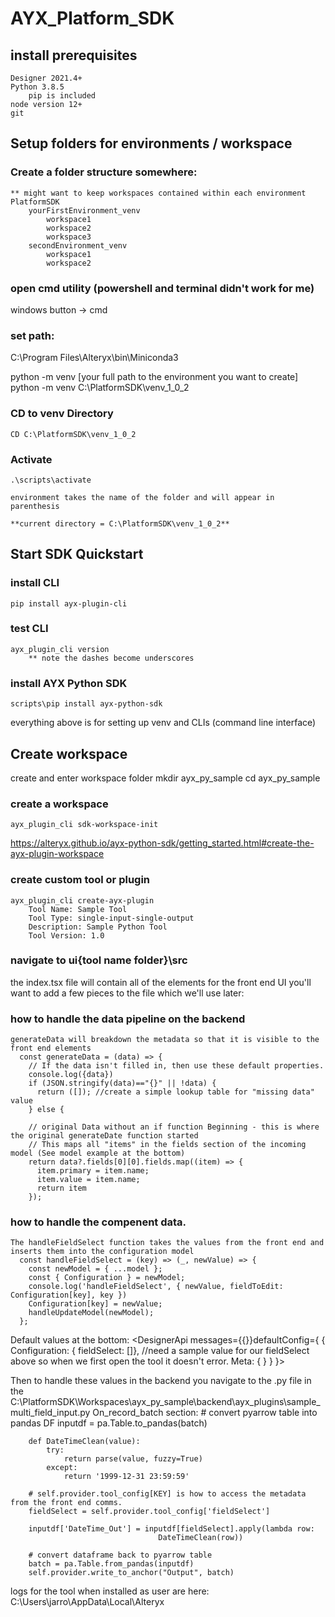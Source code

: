 # AYX_Platform_SDK

## install prerequisites
	Designer 2021.4+
	Python 3.8.5
		pip is included
	node version 12+
	git
	
## Setup folders for environments / workspace
### Create a folder structure somewhere:
	** might want to keep workspaces contained within each environment
	PlatformSDK
		yourFirstEnvironment_venv
			workspace1
			workspace2
			workspace3
		secondEnvironment_venv
			workspace1
			workspace2

### open cmd utility (powershell and terminal didn't work for me)
windows button -> cmd

### set path:
C:\Program Files\Alteryx\bin\Miniconda3


<Create Virtual Environment>
	python -m venv [your full path to the environment you want to create]
	python -m venv C:\PlatformSDK\venv_1_0_2

### CD to venv Directory
	CD C:\PlatformSDK\venv_1_0_2
	
### Activate
	.\scripts\activate

	environment takes the name of the folder and will appear in parenthesis

	**current directory = C:\PlatformSDK\venv_1_0_2**

## Start SDK Quickstart

### install CLI
	pip install ayx-plugin-cli

### test CLI 
	ayx_plugin_cli version
		** note the dashes become underscores



### install AYX Python SDK
	scripts\pip install ayx-python-sdk
	
everything above is for setting up venv and CLIs (command line interface)

## Create workspace
create and enter workspace folder
	mkdir ayx_py_sample
	cd ayx_py_sample

### create a workspace
	ayx_plugin_cli sdk-workspace-init

https://alteryx.github.io/ayx-python-sdk/getting_started.html#create-the-ayx-plugin-workspace


### create custom tool or plugin
	ayx_plugin_cli create-ayx-plugin
		Tool Name: Sample Tool
		Tool Type: single-input-single-output
		Description: Sample Python Tool
		Tool Version: 1.0

### navigate to ui\{tool name folder}\src
the index.tsx file will contain all of the elements for the front end UI
you'll want to add a few pieces to the file which we'll use later:

### how to handle the data pipeline on the backend
	generateData will breakdown the metadata so that it is visible to the front end elements
	  const generateData = (data) => {
	    // If the data isn't filled in, then use these default properties.
	    console.log({data})
	    if (JSON.stringify(data)=="{}" || !data) {
	      return ([]); //create a simple lookup table for "missing data" value
	    } else { 

	    // original Data without an if function Beginning - this is where the original generateDate function started
	    // This maps all "items" in the fields section of the incoming model (See model example at the bottom)
	    return data?.fields[0][0].fields.map((item) => {      
	      item.primary = item.name;
	      item.value = item.name;
	      return item 
	    });

### how to handle the compenent data.
	The handleFieldSelect function takes the values from the front end and inserts them into the configuration model
	  const handleFieldSelect = (key) => (_, newValue) => {
	    const newModel = { ...model };
	    const { Configuration } = newModel;
	    console.log('handleFieldSelect', { newValue, fieldToEdit: Configuration[key], key })
	    Configuration[key] = newValue;
	    handleUpdateModel(newModel);
	  };



Default values at the bottom:
    <DesignerApi messages={{}}defaultConfig={
      { 
        Configuration: { fieldSelect: []}, //need a sample value for our fieldSelect above so when we first open the tool it doesn't error.
        Meta: { }
      }
    }>



Then to handle these values in the backend you navigate to the .py file in the 
C:\PlatformSDK\Workspaces\ayx_py_sample\backend\ayx_plugins\sample_multi_field_input.py
On_record_batch section:
		# convert pyarrow table into pandas DF
        inputdf = pa.Table.to_pandas(batch)
        
		
        def DateTimeClean(value):
            try: 
                return parse(value, fuzzy=True)
            except: 
                return '1999-12-31 23:59:59'
    
		# self.provider.tool_config[KEY] is how to access the metadata from the front end comms.
        fieldSelect = self.provider.tool_config['fieldSelect']

        inputdf['DateTime_Out'] = inputdf[fieldSelect].apply(lambda row: 
                                     DateTimeClean(row))
        
        # convert dataframe back to pyarrow table
        batch = pa.Table.from_pandas(inputdf)
        self.provider.write_to_anchor("Output", batch)
		
logs for the tool when installed as user are here:
	C:\Users\jarro\AppData\Local\Alteryx

